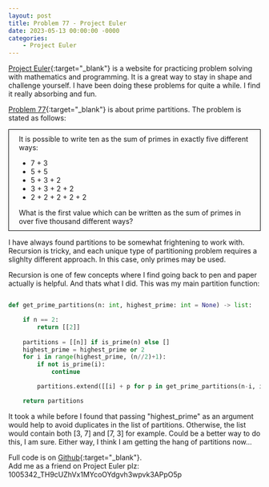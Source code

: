 ```yaml
---
layout: post
title: Problem 77 - Project Euler
date: 2023-05-13 00:00:00 -0000
categories: 
    - Project Euler
---
```


<!-- ![alt text]({{ site.baseurl }}/images/hj-fs.jpg){:height="200px" width="200px"} -->

<!-- link to projecteuler.net  -->
[Project Euler](https://projecteuler.net){:target="_blank"} is a website for practicing problem solving with mathematics and programming. It is a great way to stay in shape and challenge yourself. I have been doing these problems for quite a while. I find it really absorbing and fun.

<!-- new paragraph -->
<!-- link to problem 77 -->
[Problem 77](https://projecteuler.net/problem=77){:target="_blank"} is about prime partitions. The problem is stated as follows:

<!-- new paragraph -->
<!-- frame around -->
<div style="border: 1px solid black; padding: 10px 20px; margin-bottom: 10px">
It is possible to write ten as the sum of primes in exactly five different ways: <br>
<ul>
    <li>7 + 3</li>
    <li>5 + 5</li>
    <li>5 + 3 + 2</li>
    <li>3 + 3 + 2 + 2</li>
    <li>2 + 2 + 2 + 2 + 2</li>  
</ul>
What is the first value which can be written as the sum of primes in over five thousand different ways?
</div>

I have always found partitions to be somewhat frightening to work with. Recursion is tricky, and each unique type of partitioning problem requires a slighlty different approach. In this case, only primes may be used. 

<!-- new paragraph -->
Recursion is one of few concepts where I find going back to pen and paper actually is helpful. And thats what I did.
This was my main partition function:

```python

def get_prime_partitions(n: int, highest_prime: int = None) -> list:

    if n == 2:
        return [[2]]
    
    partitions = [[n]] if is_prime(n) else []
    highest_prime = highest_prime or 2
    for i in range(highest_prime, (n//2)+1):
        if not is_prime(i):
            continue

        partitions.extend([[i] + p for p in get_prime_partitions(n-i, i)])

    return partitions
```

It took a while before I found that passing "highest_prime" as an argument would help to avoid duplicates in the list of partitions. Otherwise, the list would contain both [3, 7] and [7, 3] for example. Could be a better way to do this, I am sure. Either way, I think I am getting the hang of partitions now...

Full code is on [Github](https://github.com/MyosQ/euler-solutions){:target="_blank"}.  
Add me as a friend on Project Euler plz: 1005342_TH9cUZhVx1MYcoOYdgvh3wpvk3APpO5p




